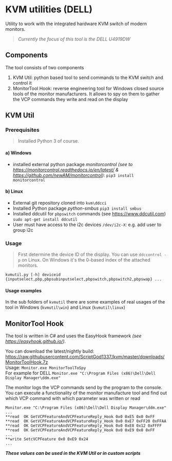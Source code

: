 # KVM utilities (DELL)
Utility to work with the integrated hardware KVM switch of modern monitors.
> *Currently the focus of this tool is the DELL U4919DW*

## Components
The tool consists of two components
1. KVM Util: python based tool to send commands to the KVM switch and control it
2. MonitorTool Hook: reverse engineering tool for Windows closed source tools of the monitor manufacturers. It allows to spy on them to gather the VCP commands they write and read on the display

## KVM Util
### Prerequisites
>  Installed Python 3 of course.
#### a) Windows
 - installed external python package *monitorcontrol*  *(see to https://monitorcontrol.readthedocs.io/en/latest/ & https://github.com/newAM/monitorcontrol)*:
`pip3 install monitorcontrol`

 #### b) Linux
 - External git repository cloned into `kvm\ddcci`
 - Installed Python package *python-smbus*  `pip3 install smbus`
 - Installed ddcutil for `pbpswitch` commands (see https://www.ddcutil.com)
 `sudo apt-get install ddcutil`
 - User must have access to the i2c devices `/dev/i2c-X`: e.g. add user to group i2c

### Usage
>  First determine the device ID of the display. You can use `ddccontrol -p` on Linux. On Windows it's the 0-based index of the attached monitors.
```
kvmutil.py [-h] deviceid {inputselect,pbp,pbpsubinputselect,pbpswitch,pbpswitch2,pbpswap} ...
```
#### Usage examples
In the sub folders of `kvmutil`  there are some examples of real usages of the tool in Windows (`kvmutil\win`) and Linux (`kvmutil\linux`) 

## MonitorTool Hook
The tool is written in C# and uses the EasyHook framework *(see https://easyhook.github.io/)*.

You can download the latest/nightly build: https://raw.githubusercontent.com/ScriptGod1337/kvm/master/downloads/MonitorToolHook.7z  
Usage: `Monitor.exe MonitorToolToSpy`  
For example for DELL `Monitor.exe "C:\Program Files (x86)\Dell\Dell Display Manager\ddm.exe"`

The monitor logs the VCP commands send by the program to the console. You can execute a functionality of the monitor manufacture tool and find out which VCP command with which parameter was written or read
```
Monitor.exe "C:\Program Files (x86)\Dell\Dell Display Manager\ddm.exe"
...
**read  OK GetVCPFeatureAndVCPFeatureReply_Hook 0x0 0xE5 0x0 0xFF
**read  OK GetVCPFeatureAndVCPFeatureReply_Hook 0x0 0xE7 0xFF20 0xFFAA
**read  OK GetVCPFeatureAndVCPFeatureReply_Hook 0x0 0xE8 0x12 0xFFFF
**read  OK GetVCPFeatureAndVCPFeatureReply_Hook 0x0 0xE9 0x0 0xFF
...
**write SetcVCPFeature 0x0 0xE9 0x24
...
```

***These values can be used in the KVM Util or in custom scripts***